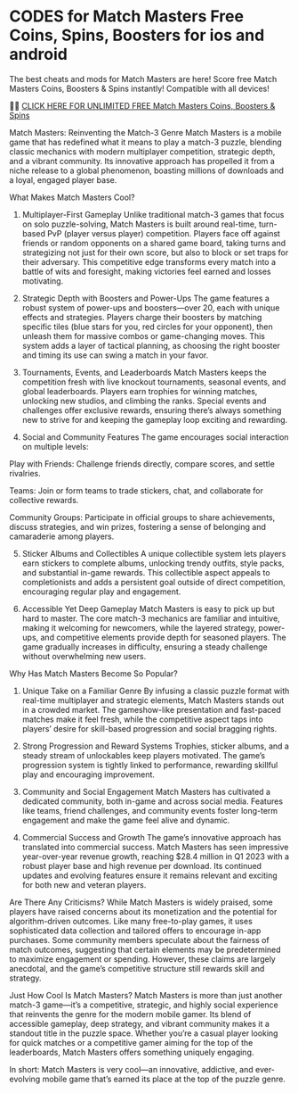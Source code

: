 # CODES for Match Masters Free Coins,  Spins, Boosters for ios and android

The best cheats and mods for Match Masters are here! Score free Match Masters Coins, Boosters & Spins instantly! Compatible with all devices!

🏮🏮 <a href="https://newgenerator.click/mod/pages/matchmasters.html">CLICK HERE FOR UNLIMITED FREE Match Masters Coins, Boosters & Spins</a>

Match Masters: Reinventing the Match-3 Genre
Match Masters is a mobile game that has redefined what it means to play a match-3 puzzle, blending classic mechanics with modern multiplayer competition, strategic depth, and a vibrant community. Its innovative approach has propelled it from a niche release to a global phenomenon, boasting millions of downloads and a loyal, engaged player base.

What Makes Match Masters Cool?
1. Multiplayer-First Gameplay
Unlike traditional match-3 games that focus on solo puzzle-solving, Match Masters is built around real-time, turn-based PvP (player versus player) competition. Players face off against friends or random opponents on a shared game board, taking turns and strategizing not just for their own score, but also to block or set traps for their adversary. This competitive edge transforms every match into a battle of wits and foresight, making victories feel earned and losses motivating.

2. Strategic Depth with Boosters and Power-Ups
The game features a robust system of power-ups and boosters—over 20, each with unique effects and strategies. Players charge their boosters by matching specific tiles (blue stars for you, red circles for your opponent), then unleash them for massive combos or game-changing moves. This system adds a layer of tactical planning, as choosing the right booster and timing its use can swing a match in your favor.

3. Tournaments, Events, and Leaderboards
Match Masters keeps the competition fresh with live knockout tournaments, seasonal events, and global leaderboards. Players earn trophies for winning matches, unlocking new studios, and climbing the ranks. Special events and challenges offer exclusive rewards, ensuring there’s always something new to strive for and keeping the gameplay loop exciting and rewarding.

4. Social and Community Features
The game encourages social interaction on multiple levels:

Play with Friends: Challenge friends directly, compare scores, and settle rivalries.

Teams: Join or form teams to trade stickers, chat, and collaborate for collective rewards.

Community Groups: Participate in official groups to share achievements, discuss strategies, and win prizes, fostering a sense of belonging and camaraderie among players.

5. Sticker Albums and Collectibles
A unique collectible system lets players earn stickers to complete albums, unlocking trendy outfits, style packs, and substantial in-game rewards. This collectible aspect appeals to completionists and adds a persistent goal outside of direct competition, encouraging regular play and engagement.

6. Accessible Yet Deep Gameplay
Match Masters is easy to pick up but hard to master. The core match-3 mechanics are familiar and intuitive, making it welcoming for newcomers, while the layered strategy, power-ups, and competitive elements provide depth for seasoned players. The game gradually increases in difficulty, ensuring a steady challenge without overwhelming new users.

Why Has Match Masters Become So Popular?
1. Unique Take on a Familiar Genre
By infusing a classic puzzle format with real-time multiplayer and strategic elements, Match Masters stands out in a crowded market. The gameshow-like presentation and fast-paced matches make it feel fresh, while the competitive aspect taps into players’ desire for skill-based progression and social bragging rights.

2. Strong Progression and Reward Systems
Trophies, sticker albums, and a steady stream of unlockables keep players motivated. The game’s progression system is tightly linked to performance, rewarding skillful play and encouraging improvement.

3. Community and Social Engagement
Match Masters has cultivated a dedicated community, both in-game and across social media. Features like teams, friend challenges, and community events foster long-term engagement and make the game feel alive and dynamic.

4. Commercial Success and Growth
The game’s innovative approach has translated into commercial success. Match Masters has seen impressive year-over-year revenue growth, reaching $28.4 million in Q1 2023 with a robust player base and high revenue per download. Its continued updates and evolving features ensure it remains relevant and exciting for both new and veteran players.

Are There Any Criticisms?
While Match Masters is widely praised, some players have raised concerns about its monetization and the potential for algorithm-driven outcomes. Like many free-to-play games, it uses sophisticated data collection and tailored offers to encourage in-app purchases. Some community members speculate about the fairness of match outcomes, suggesting that certain elements may be predetermined to maximize engagement or spending. However, these claims are largely anecdotal, and the game’s competitive structure still rewards skill and strategy.

 Just How Cool Is Match Masters?
Match Masters is more than just another match-3 game—it’s a competitive, strategic, and highly social experience that reinvents the genre for the modern mobile gamer. Its blend of accessible gameplay, deep strategy, and vibrant community makes it a standout title in the puzzle space. Whether you’re a casual player looking for quick matches or a competitive gamer aiming for the top of the leaderboards, Match Masters offers something uniquely engaging.

In short: Match Masters is very cool—an innovative, addictive, and ever-evolving mobile game that’s earned its place at the top of the puzzle genre.
